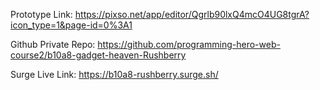 Prototype Link: https://pixso.net/app/editor/Qgrlb90lxQ4mcO4UG8tgrA?icon_type=1&page-id=0%3A1

Github Private Repo: https://github.com/programming-hero-web-course2/b10a8-gadget-heaven-Rushberry

Surge Live Link: https://b10a8-rushberry.surge.sh/